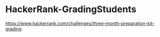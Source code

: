 # HackerRank-GradingStudents

https://www.hackerrank.com/challenges/three-month-preparation-kit-grading
